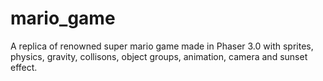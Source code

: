 # mario_game
A replica of renowned super mario game made in Phaser 3.0 with sprites, physics, gravity, collisons, object groups, animation, camera and sunset effect.
